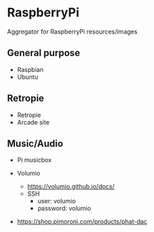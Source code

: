 # RaspberryPi
Aggregator for RaspberryPi resources/images


## General purpose
- Raspbian
- Ubuntu

## Retropie
- Retropie
- Arcade site

## Music/Audio
- Pi musicbox
- Volumio
  - https://volumio.github.io/docs/
  - SSH
    - user: volumio
    - password: volumio
    
- https://shop.pimoroni.com/products/phat-dac


